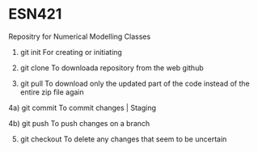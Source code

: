 # ESN421

Repositry for Numerical Modelling Classes

1) git init
   For creating or initiating

2) git clone
   To downloada repository from the web github

3) git pull
   To download only the updated part of the code instead of the entire zip file again

4a) git commit
   To commit changes  | Staging

4b) git push
   To push changes on a branch
 
5) git checkout
    To delete any changes that seem to be uncertain   
